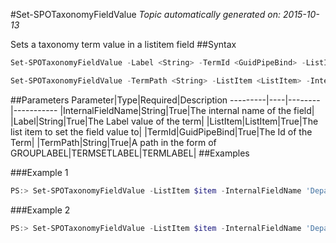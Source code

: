 #Set-SPOTaxonomyFieldValue
*Topic automatically generated on: 2015-10-13*

Sets a taxonomy term value in a listitem field
##Syntax
```powershell
Set-SPOTaxonomyFieldValue -Label <String> -TermId <GuidPipeBind> -ListItem <ListItem> -InternalFieldName <String>
```


```powershell
Set-SPOTaxonomyFieldValue -TermPath <String> -ListItem <ListItem> -InternalFieldName <String>
```


##Parameters
Parameter|Type|Required|Description
---------|----|--------|-----------
|InternalFieldName|String|True|The internal name of the field|
|Label|String|True|The Label value of the term|
|ListItem|ListItem|True|The list item to set the field value to|
|TermId|GuidPipeBind|True|The Id of the Term|
|TermPath|String|True|A path in the form of GROUPLABEL|TERMSETLABEL|TERMLABEL|
##Examples

###Example 1
```powershell
PS:> Set-SPOTaxonomyFieldValue -ListItem $item -InternalFieldName 'Department' -Label 'HR'
```


###Example 2
```powershell
PS:> Set-SPOTaxonomyFieldValue -ListItem $item -InternalFieldName 'Department' -TermPath 'CORPORATE|DEPARTMENTS|HR'
```

